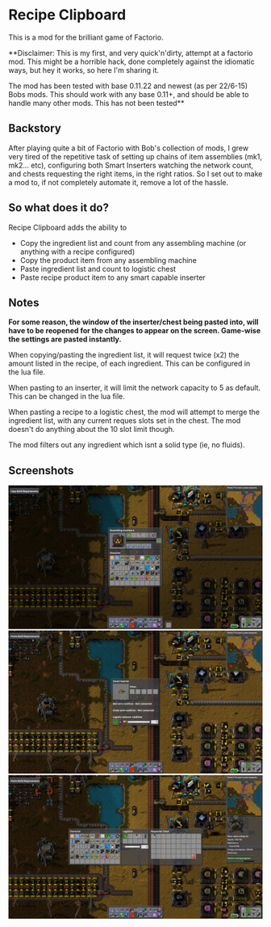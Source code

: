 # Recipe Clipboard

This is a mod for the brilliant game of Factorio.

**Disclaimer: This is my first, and very quick'n'dirty, attempt at a factorio
mod. This might be a horrible hack, done completely against the idiomatic ways,
but hey it works, so here I'm sharing it.

The mod has been tested with base 0.11.22 and newest (as per 22/6-15) Bobs mods.
This should work with any base 0.11+, and should be able to handle many other
mods. This has not been tested**

## Backstory
After playing quite a bit of Factorio with Bob's collection of mods, I grew very
tired of the repetitive task of setting up chains of item assemblies (mk1,
mk2... etc), configuring both Smart Inserters watching the network count, and
chests requesting the right items, in the right ratios. So I set out to make
a mod to, if not completely automate it, remove a lot of the hassle.

## So what does it do?
Recipe Clipboard adds the ability to
- Copy the ingredient list and count from any assembling machine (or anything
  with a recipe configured)
- Copy the product item from any assembling machine
- Paste ingredient list and count to logistic chest
- Paste recipe product item to any smart capable inserter

## Notes
**For some reason, the window of the inserter/chest being pasted into, will have
to be reopened for the changes to appear on the screen. Game-wise the settings
are pasted instantly.**

When copying/pasting the ingredient list, it will request twice (x2) the amount
listed in the recipe, of each ingredient. This can be configured in the lua
file.

When pasting to an inserter, it will limit the network capacity to 5 as default.
This can be changed in the lua file.

When pasting a recipe to a logistic chest, the mod will attempt to merge the
ingredient list, with any current reques slots set in the chest. The mod doesn't
do anything about the 10 slot limit though.

The mod filters out any ingredient which isnt a solid type (ie, no fluids).

## Screenshots
![Copy build requirements](/copy.jpg)
![Paste to inserter](/paste_inserter.jpg)
![Paste to requester chest](/paste_chest.jpg)
